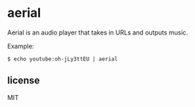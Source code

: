 # aerial

Aerial is an audio player that takes in URLs and outputs music.

Example:

```
$ echo youtube:oh-jLy3ttEU | aerial
```

## license

MIT
